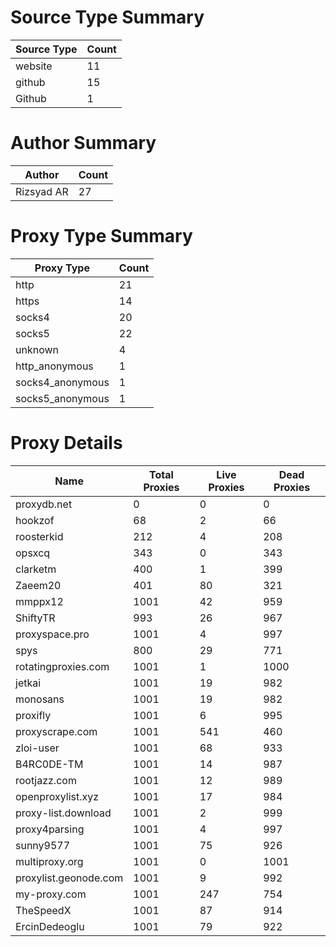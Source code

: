 # Source Type Summary

| Source Type | Count |
|-------------|-------|
| website | 11 |
| github | 15 |
| Github | 1 |


# Author Summary

| Author | Count |
|--------|-------|
| Rizsyad AR | 27 |


# Proxy Type Summary

| Proxy Type | Count |
|------------|-------|
| http | 21 |
| https | 14 |
| socks4 | 20 |
| socks5 | 22 |
| unknown | 4 |
| http_anonymous | 1 |
| socks4_anonymous | 1 |
| socks5_anonymous | 1 |


# Proxy Details

| Name | Total Proxies | Live Proxies | Dead Proxies |
|------|---------------|--------------|---------------|
| proxydb.net | 0 | 0 | 0 |
| hookzof | 68 | 2 | 66 |
| roosterkid | 212 | 4 | 208 |
| opsxcq | 343 | 0 | 343 |
| clarketm | 400 | 1 | 399 |
| Zaeem20 | 401 | 80 | 321 |
| mmppx12 | 1001 | 42 | 959 |
| ShiftyTR | 993 | 26 | 967 |
| proxyspace.pro | 1001 | 4 | 997 |
| spys | 800 | 29 | 771 |
| rotatingproxies.com | 1001 | 1 | 1000 |
| jetkai | 1001 | 19 | 982 |
| monosans | 1001 | 19 | 982 |
| proxifly | 1001 | 6 | 995 |
| proxyscrape.com | 1001 | 541 | 460 |
| zloi-user | 1001 | 68 | 933 |
| B4RC0DE-TM | 1001 | 14 | 987 |
| rootjazz.com | 1001 | 12 | 989 |
| openproxylist.xyz | 1001 | 17 | 984 |
| proxy-list.download | 1001 | 2 | 999 |
| proxy4parsing | 1001 | 4 | 997 |
| sunny9577 | 1001 | 75 | 926 |
| multiproxy.org | 1001 | 0 | 1001 |
| proxylist.geonode.com | 1001 | 9 | 992 |
| my-proxy.com | 1001 | 247 | 754 |
| TheSpeedX | 1001 | 87 | 914 |
| ErcinDedeoglu | 1001 | 79 | 922 |
